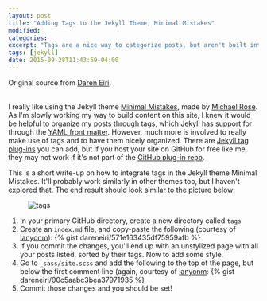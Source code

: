 ```yaml
---
layout: post
title: "Adding Tags to the Jekyll Theme, Minimal Mistakes"
modified:
categories: 
excerpt: "Tags are a nice way to categorize posts, but aren't built into some themes. The jekyll theme Minimal Mistakes is awesome, and I provide detail on how to integrate tags."
tags: [jekyll]
date: 2015-09-28T11:43:59-04:00
---
```


Original source from [Daren Eiri](http://dareneiri.github.io/Jekyll-Themes-and-Tags/).
<br><br>

I really like using the Jekyll theme [Minimal Mistakes](https://mademistakes.com/work/minimal-mistakes-jekyll-theme/), made by [Michael Rose](https://mademistakes.com/). As I'm slowly working my way to build content on this site, I knew it would be helpful to organize my posts through tags, which Jekyll has support for through the [YAML front matter](http://jekyllbootstrap.com/lessons/jekyll-introduction.html#toc_9). However, much more is involved to really make use of tags and to have them nicely organized. There are [Jekyll tag plug-ins](http://jekyllrb.com/docs/plugins/#tags) you can add, but if you host your site on GitHub for free like me, they may not work if it's not part of the [GitHub plug-in repo](https://help.github.com/articles/using-jekyll-plugins-with-github-pages/).

This is a short write-up on how to integrate tags in the Jekyll theme Minimal Mistakes. It'll probably work similarly in other themes too, but I haven't explored that. The end result should look similar to the picture below:

<figure>
    <img src="{{ site.url }}/images/jekylltags/jekylltags.png" alt="tags">
</figure>

1. In your primary GitHub directory, create a new directory called `tags`
2. Create an `index.md` file, and copy-paste the following (courtesy of [lanyonm](https://github.com/lanyonm/lanyonm.github.io/blob/master/tags.html)):
{% gist dareneiri/571e163435df75959afb %}
3. If you commit the changes, you'll end up with an unstylized page with all your posts listed, sorted by their tags. Now to add some style.
4. Go to `_sass/site.scss` and add the following to the top of the page, but below the first comment line (again, courtesy of [lanyonm](https://github.com/lanyonm/lanyonm.github.io/blob/master/_sass/main.scss):
{% gist dareneiri/00c5aabc3bea37971935 %}
5. Commit those changes and you should be set!


